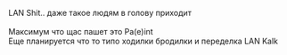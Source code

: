 LAN Shit.. даже такое людям в голову приходит<br><br>
Максимум что щас пашет это Pa(e)int<br>
Еще планируется что то типо ходилки бродилки и переделка LAN Kalk
